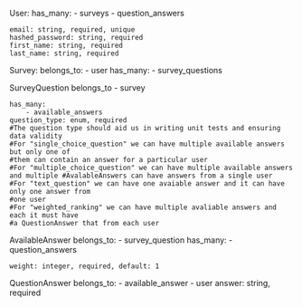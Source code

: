 User:
    has_many: 
        - surveys
        - question_answers
    
    email: string, required, unique
    hashed_password: string, required
    first_name: string, required
    last_name: string, required

Survey:
    belongs_to: 
        - user
    has_many:
        - survey_questions
        
SurveyQuestion
    belongs_to
        - survey

    has_many:
        - available_answers
    question_type: enum, required
    #The question type should aid us in writing unit tests and ensuring data validity
    #For "single_choice_question" we can have multiple available answers but only one of 
    #them can contain an answer for a particular user
    #For "multiple_choice_question" we can have multiple available answers and multiple #AvalableAnswers can have answers from a single user
    #For "text_question" we can have one avaiable answer and it can have only one answer from
    #one user
    #For "weighted_ranking" we can have multiple avaliable answers and each it must have
    #a QuestionAnswer that from each user
    
AvailableAnswer
    belongs_to:
        - survey_question
    has_many:
        - question_answers

    weight: integer, required, default: 1

QuestionAnswer
    belongs_to:
        - available_answer
        - user 
    answer: string, required
